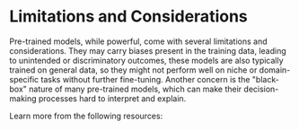# Limitations and Considerations

Pre-trained models, while powerful, come with several limitations and considerations. They may carry biases present in the training data, leading to unintended or discriminatory outcomes, these models are also typically trained on general data, so they might not perform well on niche or domain-specific tasks without further fine-tuning. Another concern is the "black-box" nature of many pre-trained models, which can make their decision-making processes hard to interpret and explain.

Learn more from the following resources:

